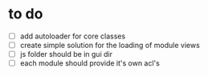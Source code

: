 # to do

- [ ] add autoloader for core classes
- [ ] create simple solution for the loading of module views
- [ ] js folder should be in gui dir
- [ ] each module should provide it's own acl's
